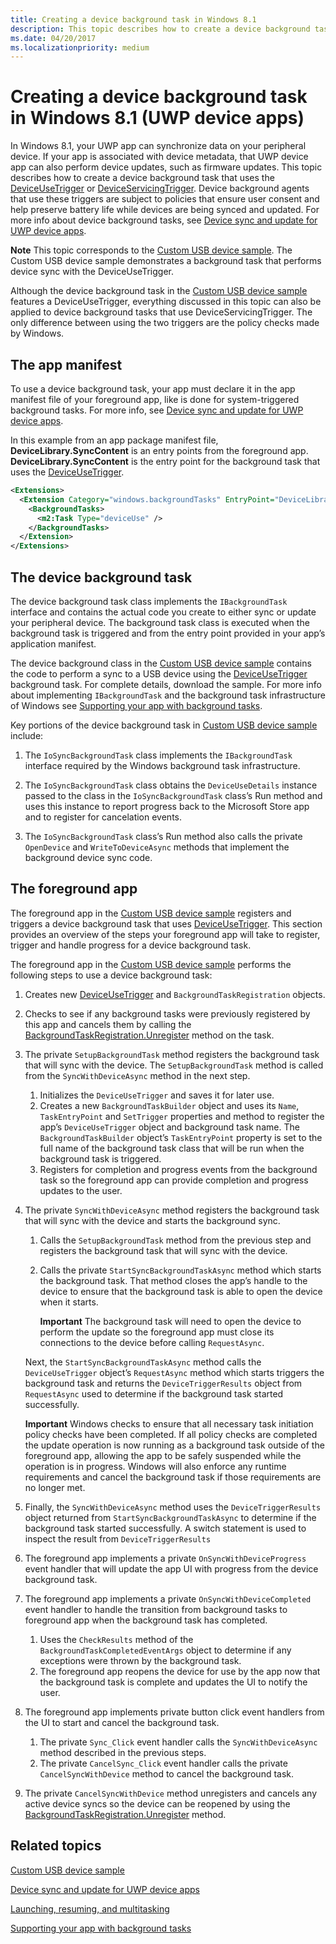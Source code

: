 ```yaml
---
title: Creating a device background task in Windows 8.1
description: This topic describes how to create a device background task that uses the DeviceUseTrigger or DeviceServicingTrigger.
ms.date: 04/20/2017
ms.localizationpriority: medium
---
```


# Creating a device background task in Windows 8.1 (UWP device apps)


In Windows 8.1, your UWP app can synchronize data on your peripheral device. If your app is associated with device metadata, that UWP device app can also perform device updates, such as firmware updates. This topic describes how to create a device background task that uses the [DeviceUseTrigger](/uwp/api/Windows.ApplicationModel.Background.DeviceUseTrigger) or [DeviceServicingTrigger](/uwp/api/Windows.ApplicationModel.Background.DeviceServicingTrigger). Device background agents that use these triggers are subject to policies that ensure user consent and help preserve battery life while devices are being synced and updated. For more info about device background tasks, see [Device sync and update for UWP device apps](device-sync-and-update-for-uwp-device-apps.md).

**Note**  This topic corresponds to the [Custom USB device sample](https://go.microsoft.com/fwlink/p/?LinkId=301975). The Custom USB device sample demonstrates a background task that performs device sync with the DeviceUseTrigger.



Although the device background task in the [Custom USB device sample](https://go.microsoft.com/fwlink/p/?LinkId=301975) features a DeviceUseTrigger, everything discussed in this topic can also be applied to device background tasks that use DeviceServicingTrigger. The only difference between using the two triggers are the policy checks made by Windows.

## <span id="The_app_manifest"></span><span id="the_app_manifest"></span><span id="THE_APP_MANIFEST"></span>The app manifest


To use a device background task, your app must declare it in the app manifest file of your foreground app, like is done for system-triggered background tasks. For more info, see [Device sync and update for UWP device apps](device-sync-and-update-for-uwp-device-apps.md).

In this example from an app package manifest file, **DeviceLibrary.SyncContent** is an entry points from the foreground app. **DeviceLibrary.SyncContent** is the entry point for the background task that uses the [DeviceUseTrigger](/uwp/api/Windows.ApplicationModel.Background.DeviceUseTrigger).

```XML
<Extensions>
  <Extension Category="windows.backgroundTasks" EntryPoint="DeviceLibrary.SyncContent">
    <BackgroundTasks>
      <m2:Task Type="deviceUse" /> 
    </BackgroundTasks>
  </Extension>
</Extensions>
```

## <span id="The_device_background_task"></span><span id="the_device_background_task"></span><span id="THE_DEVICE_BACKGROUND_TASK"></span>The device background task


The device background task class implements the `IBackgroundTask` interface and contains the actual code you create to either sync or update your peripheral device. The background task class is executed when the background task is triggered and from the entry point provided in your app’s application manifest.

The device background class in the [Custom USB device sample](https://go.microsoft.com/fwlink/p/?LinkId=301975 ) contains the code to perform a sync to a USB device using the [DeviceUseTrigger](/uwp/api/Windows.ApplicationModel.Background.DeviceUseTrigger) background task. For complete details, download the sample. For more info about implementing `IBackgroundTask` and the background task infrastructure of Windows see [Supporting your app with background tasks](/previous-versions/windows/apps/hh977056(v=win.10)).

Key portions of the device background task in [Custom USB device sample](https://go.microsoft.com/fwlink/p/?LinkId=301975 ) include:

1.  The `IoSyncBackgroundTask` class implements the `IBackgroundTask` interface required by the Windows background task infrastructure.

2.  The `IoSyncBackgroundTask` class obtains the `DeviceUseDetails` instance passed to the class in the `IoSyncBackgroundTask` class’s Run method and uses this instance to report progress back to the Microsoft Store app and to register for cancelation events.

3.  The `IoSyncBackgroundTask` class’s Run method also calls the private `OpenDevice` and `WriteToDeviceAsync` methods that implement the background device sync code.

## <span id="The_foreground_app"></span><span id="the_foreground_app"></span><span id="THE_FOREGROUND_APP"></span>The foreground app


The foreground app in the [Custom USB device sample](https://go.microsoft.com/fwlink/p/?LinkId=301975 ) registers and triggers a device background task that uses [DeviceUseTrigger](/uwp/api/Windows.ApplicationModel.Background.DeviceUseTrigger). This section provides an overview of the steps your foreground app will take to register, trigger and handle progress for a device background task.

The foreground app in the [Custom USB device sample](https://go.microsoft.com/fwlink/p/?LinkId=301975 ) performs the following steps to use a device background task:

1.  Creates new [DeviceUseTrigger](/uwp/api/Windows.ApplicationModel.Background.DeviceUseTrigger) and `BackgroundTaskRegistration` objects.

2.  Checks to see if any background tasks were previously registered by this app and cancels them by calling the [BackgroundTaskRegistration.Unregister](/uwp/api/Windows.ApplicationModel.Background.BackgroundTaskRegistration) method on the task.

3.  The private `SetupBackgroundTask` method registers the background task that will sync with the device. The `SetupBackgroundTask` method is called from the `SyncWithDeviceAsync` method in the next step.

    1.  Initializes the `DeviceUseTrigger` and saves it for later use.
    2.  Creates a new `BackgroundTaskBuilder` object and uses its `Name`, `TaskEntryPoint` and `SetTrigger` properties and method to register the app’s `DeviceUseTrigger` object and background task name. The `BackgroundTaskBuilder` object’s `TaskEntryPoint` property is set to the full name of the background task class that will be run when the background task is triggered.
    3.  Registers for completion and progress events from the background task so the foreground app can provide completion and progress updates to the user.

4.  The private `SyncWithDeviceAsync` method registers the background task that will sync with the device and starts the background sync.

    1.  Calls the `SetupBackgroundTask` method from the previous step and registers the background task that will sync with the device.
    2.  Calls the private `StartSyncBackgroundTaskAsync` method which starts the background task. That method closes the app’s handle to the device to ensure that the background task is able to open the device when it starts.

        **Important**  The background task will need to open the device to perform the update so the foreground app must close its connections to the device before calling `RequestAsync`.




    Next, the `StartSyncBackgroundTaskAsync` method calls the `DeviceUseTrigger` object’s `RequestAsync` method which starts triggers the background task and returns the `DeviceTriggerResults` object from `RequestAsync` used to determine if the background task started successfully.

    **Important**  Windows checks to ensure that all necessary task initiation policy checks have been completed. If all policy checks are completed the update operation is now running as a background task outside of the foreground app, allowing the app to be safely suspended while the operation is in progress. Windows will also enforce any runtime requirements and cancel the background task if those requirements are no longer met.



3.  Finally, the `SyncWithDeviceAsync` method uses the `DeviceTriggerResults` object returned from `StartSyncBackgroundTaskAsync` to determine if the background task started successfully. A switch statement is used to inspect the result from `DeviceTriggerResults`


5.  The foreground app implements a private `OnSyncWithDeviceProgress` event handler that will update the app UI with progress from the device background task.

6.  The foreground app implements a private `OnSyncWithDeviceCompleted` event handler to handle the transition from background tasks to foreground app when the background task has completed.

    1.  Uses the `CheckResults` method of the `BackgroundTaskCompletedEventArgs` object to determine if any exceptions were thrown by the background task.
    2.  The foreground app reopens the device for use by the app now that the background task is complete and updates the UI to notify the user.

7.  The foreground app implements private button click event handlers from the UI to start and cancel the background task.

    1.  The private `Sync_Click` event handler calls the `SyncWithDeviceAsync` method described in the previous steps.
    2.  The private `CancelSync_Click` event handler calls the private `CancelSyncWithDevice` method to cancel the background task.

8.  The private `CancelSyncWithDevice` method unregisters and cancels any active device syncs so the device can be reopened by using the [BackgroundTaskRegistration.Unregister](/uwp/api/Windows.ApplicationModel.Background.BackgroundTaskRegistration) method.

## <span id="related_topics"></span>Related topics


[Custom USB device sample](https://go.microsoft.com/fwlink/p/?LinkId=301975 )

[Device sync and update for UWP device apps](device-sync-and-update-for-uwp-device-apps.md)

[Launching, resuming, and multitasking](/previous-versions/windows/apps/hh770837(v=win.10))

[Supporting your app with background tasks](/previous-versions/windows/apps/hh977056(v=win.10))
